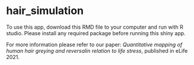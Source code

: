 # hair_simulation
To use this app, download this RMD file to your computer and run with R studio. Please install any required package before running this shiny app.

For more information please refer to our paper: *Quantitative mapping of human hair greying and reversalin relation to life stress*, published in eLife 2021. 
